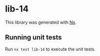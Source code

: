 # lib-14

This library was generated with [Nx](https://nx.dev).

## Running unit tests

Run `nx test lib-14` to execute the unit tests.
